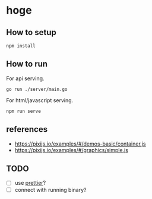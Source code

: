 # hoge

## How to setup

```
npm install
```

## How to run

For api serving.
```
go run ./server/main.go
```

For html/javascript serving.
```
npm run serve
```

## references

- https://pixijs.io/examples/#/demos-basic/container.js
- https://pixijs.io/examples/#/graphics/simple.js

## TODO

- [ ] use [prettier](https://prettier.io/)?
- [ ] connect with running binary?
